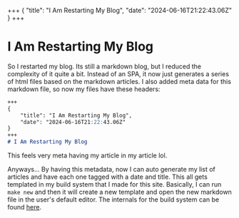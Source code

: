 +++
{
    "title": "I Am Restarting My Blog",
    "date": "2024-06-16T21:22:43.06Z"
}
+++
# I Am Restarting My Blog

So I restarted my blog. Its still a markdown blog, but I reduced the complexity
of it quite a bit. Instead of an SPA, it now just generates a series of html files
based on the markdown articles. I also added meta data for this markdown file,
so now my files have these headers:

```markdown
+++
{
    "title": "I Am Restarting My Blog",
    "date": "2024-06-16T21:22:43.06Z"
}
+++
# I Am Restarting My Blog
```

This feels very meta having my article in my article lol.

Anyways... By having this metadata, now I can auto generate my list of articles
and have each one tagged with a date and title. This all gets templated in my
build system that I made for this site. Basically, I can run `make new` and
then it will create a new template and open the new markdown file in the user's
default editor. The internals for the build system can be found [here](https://github.com/JustBobinAround/JustBobinAround/tree/main/build_system).


